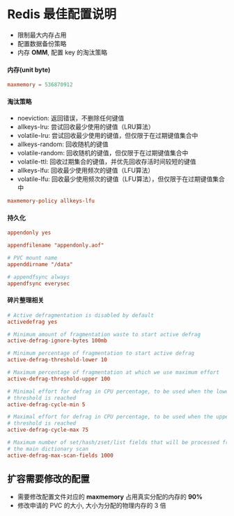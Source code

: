 # Redis 最佳配置说明

+ 限制最大内存占用
+ 配置数据备份策略
+ 内存 **OMM**, 配置 key 的淘汰策略

#### 内存(unit byte)
```conf
maxmemory = 536870912
```

#### 淘汰策略

+ noeviction: 返回错误，不删除任何键值
+ allkeys-lru: 尝试回收最少使用的键值（LRU算法）
+ volatile-lru: 尝试回收最少使用的键值，但仅限于在过期键值集合中
+ allkeys-random: 回收随机的键值
+ volatile-random: 回收随机的键值，但仅限于在过期键值集合中
+ volatile-ttl: 回收过期集合的键值，并优先回收存活时间较短的键值
+ allkeys-lfu: 回收最少使用频次的键值（LFU算法）
+ volatile-lfu: 回收最少使用频次的键值（LFU算法），但仅限于在过期键值集合中

```conf
maxmemory-policy allkeys-lfu
```

#### 持久化
```conf
appendonly yes

appendfilename "appendonly.aof"

# PVC mount name
appenddirname "/data"

# appendfsync always
appendfsync everysec
```

#### 碎片整理相关
```conf
# Active defragmentation is disabled by default
activedefrag yes

# Minimum amount of fragmentation waste to start active defrag
active-defrag-ignore-bytes 100mb

# Minimum percentage of fragmentation to start active defrag
active-defrag-threshold-lower 10

# Maximum percentage of fragmentation at which we use maximum effort
active-defrag-threshold-upper 100

# Minimal effort for defrag in CPU percentage, to be used when the lower
# threshold is reached
active-defrag-cycle-min 5

# Maximal effort for defrag in CPU percentage, to be used when the upper
# threshold is reached
active-defrag-cycle-max 75

# Maximum number of set/hash/zset/list fields that will be processed from
# the main dictionary scan
active-defrag-max-scan-fields 1000
```
## 扩容需要修改的配置
+ 需要修改配置文件对应的 **maxmemory** 占用真实分配的内存的 **90%**
+ 修改申请的 PVC 的大小, 大小为分配的物理内存的 3 倍
